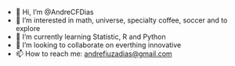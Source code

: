 - 👋 Hi, I’m @AndreCFDias
- 👀 I’m interested in math, universe, specialty coffee, soccer and to explore
- 🌱 I’m currently learning Statistic, R and Python 
- 💞️ I’m looking to collaborate on everthing innovative
- 📫 How to reach me: andrefiuzadias@gmail.com

<!---
AndreCFDias/AndreCFDias is a ✨ special ✨ repository because its `README.md` (this file) appears on your GitHub profile.
You can click the Preview link to take a look at your changes.
--->
